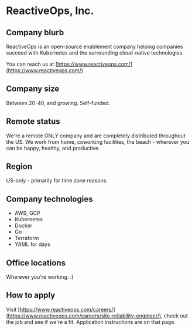 # ReactiveOps, Inc.

## Company blurb

ReactiveOps is an open-source enablement company helping companies succeed with Kubernetes and the surrounding cloud-native technologies.

You can reach us at [https://www.reactiveops.com/](https://www.reactiveops.com/)

## Company size

Between 20-40, and growing. Self-funded.

## Remote status

We're a remote ONLY company and are completely distributed throughout the US. We work from home, coworking facilities, the beach - wherever you can be happy, healthy, and productive.

## Region

US-only - primarily for time zone reasons.

## Company technologies

* AWS, GCP
* Kubernetes
* Docker
* Go
* Terraform
* YAML for days

## Office locations

Wherever you're working. :)

## How to apply

Visit [https://www.reactiveops.com/careers/](https://www.reactiveops.com/careers/site-reliability-engineer/), check out the job and see if we're a fit. Application instructions are on that page.
